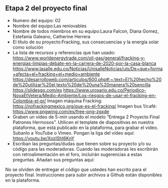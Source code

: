 ## Etapa 2 del proyecto final

- Numero del equipo: 02
- Nombre del equipo:Las reniovables
- Nombre de todos miembros en su equipo:Laura Falcon, Diana Gomez, Estefanía Galeano, Catherine Herrera
- El título de su proyecto:Fracking, sus consecuencias y la energía solar como solución
- La lista de recursos y referencias que han usado:
https://www.worldenergytrade.com/oil-gas/general/fracking-y-energias-limpias-debate-en-la-carrera-de-2020-por-la-casa-blanca
https://www.lasalle.edu.co/Noticias/UnisalleNoticias/uls/De+que+forma+afecta+el+fracking+el+medio+ambiente
https://desarrolloweb.com/articulos/600.php#:~:text=El%20hecho%20de%20utilizar%20el,texto%20de%20una%20manera%20sencilla
https://slidesgo.com/es
https://www.urosario.edu.co/Periodico-NovaEtVetera/Medio-Ambiente/Los-riesgos-de-usar-el-fracking-en-Colombia-el-pr/
Imagen máquina Fracking: https://nofrackingmexico.org/que-es-el-fracking/
Imagen bus 1/café: https://www.pngwing.com/es/free-png-zgxde
- Graben un video de 5-min usando el modelo “Entrega 2 Proyecto Final Patrones Hermosos”. Utilicen el template de diapositivas en nuestra plataforma, que está publicado en la plataforma, para grabar el video. Subanlo a YouTube o Vimeo. Pongan la liga del vídeo aquí: https://youtu.be/XozIShI6KnY
- Escriban las preguntas/dudas que tienen sobre su proyecto y/o su código para las moderadoras. Cuando las moderadoras les escribirán con retroalimentación en el foro, incluirán sugerencias a estas preguntas. Añadan sus preguntas aquí:

No se olviden de entregar el código que ustedes han escrito para el proyecto final. Instrucciones para subir archivos a Github están disponibles en la plataforma.
